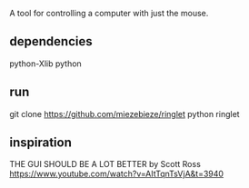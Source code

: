 A tool for controlling a computer with just the mouse.

dependencies
-----
python-Xlib
python

run
---
git clone https://github.com/miezebieze/ringlet
python ringlet

inspiration
---
THE GUI SHOULD BE A LOT BETTER by Scott Ross  
https://www.youtube.com/watch?v=AItTqnTsVjA&t=3940

